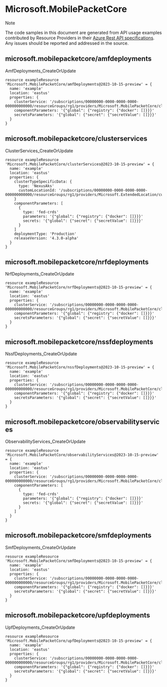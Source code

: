 # Microsoft.MobilePacketCore
  
> [!NOTE]
> The code samples in this document are generated from API usage examples contributed by Resource Providers in their [Azure Rest API specifications](https://github.com/Azure/azure-rest-api-specs). Any issues should be reported and addressed in the source.


## microsoft.mobilepacketcore/amfdeployments

AmfDeployments_CreateOrUpdate
```bicep
resource exampleResource 'Microsoft.MobilePacketCore/amfDeployments@2023-10-15-preview' = {
  name: 'example'
  location: 'eastus'
  properties: {
    clusterService: '/subscriptions/00000000-0000-0000-0000-000000000000/resourceGroups/rg1/providers/Microsoft.MobilePacketCore/clusterServices/byoCluster'
    componentParameters: '{"global": {"registry": {"docker": []}}}'
    secretsParameters: '{"global": {"secret": {"secretValue": []}}}'
  }
}
```

## microsoft.mobilepacketcore/clusterservices

ClusterServices_CreateOrUpdate
```bicep
resource exampleResource 'Microsoft.MobilePacketCore/clusterServices@2023-10-15-preview' = {
  name: 'example'
  location: 'eastus'
  properties: {
    clusterTypeSpecificData: {
      type: 'NexusAks'
      customLocationId: '/subscriptions/00000000-0000-0000-0000-000000000000/resourceGroups/rg1/providers/Microsoft.ExtendedLocation/customLocations/cluster124Location'
    }
    componentParameters: [
      {
        type: 'fed-crds'
        parameters: '{"global": {"registry": {"docker": []}}}'
        secrets: '{"global": {"secret": {"secretValue": []}}}'
      }
    ]
    deploymentType: 'Production'
    releaseVersion: '4.3.0-alpha'
  }
}
```

## microsoft.mobilepacketcore/nrfdeployments

NrfDeployments_CreateOrUpdate
```bicep
resource exampleResource 'Microsoft.MobilePacketCore/nrfDeployments@2023-10-15-preview' = {
  name: 'example'
  location: 'eastus'
  properties: {
    clusterService: '/subscriptions/00000000-0000-0000-0000-000000000000/resourceGroups/rg1/providers/Microsoft.MobilePacketCore/clusterServices/byoCluster'
    componentParameters: '{"global": {"registry": {"docker": []}}}'
    secretsParameters: '{"global": {"secret": {"secretValue": []}}}'
  }
}
```

## microsoft.mobilepacketcore/nssfdeployments

NssfDeployments_CreateOrUpdate
```bicep
resource exampleResource 'Microsoft.MobilePacketCore/nssfDeployments@2023-10-15-preview' = {
  name: 'example'
  location: 'eastus'
  properties: {
    clusterService: '/subscriptions/00000000-0000-0000-0000-000000000000/resourceGroups/rg1/providers/Microsoft.MobilePacketCore/clusterServices/byoCluster'
    componentParameters: '{"global": {"registry": {"docker": []}}}'
    secretsParameters: '{"global": {"secret": {"secretValue": []}}}'
  }
}
```

## microsoft.mobilepacketcore/observabilityservices

ObservabilityServices_CreateOrUpdate
```bicep
resource exampleResource 'Microsoft.MobilePacketCore/observabilityServices@2023-10-15-preview' = {
  name: 'example'
  location: 'eastus'
  properties: {
    clusterService: '/subscriptions/00000000-0000-0000-0000-000000000000/resourceGroups/rg1/providers/Microsoft.MobilePacketCore/clusterServices/byoCluster'
    componentParameters: [
      {
        type: 'fed-crds'
        parameters: '{"global": {"registry": {"docker": []}}}'
        secrets: '{"global": {"secret": {"secretValue": []}}}'
      }
    ]
  }
}
```

## microsoft.mobilepacketcore/smfdeployments

SmfDeployments_CreateOrUpdate
```bicep
resource exampleResource 'Microsoft.MobilePacketCore/smfDeployments@2023-10-15-preview' = {
  name: 'example'
  location: 'eastus'
  properties: {
    clusterService: '/subscriptions/00000000-0000-0000-0000-000000000000/resourceGroups/rg1/providers/Microsoft.MobilePacketCore/clusterServices/byoCluster'
    componentParameters: '{"global": {"registry": {"docker": []}}}'
    secretsParameters: '{"global": {"secret": {"secretValue": []}}}'
  }
}
```

## microsoft.mobilepacketcore/upfdeployments

UpfDeployments_CreateOrUpdate
```bicep
resource exampleResource 'Microsoft.MobilePacketCore/upfDeployments@2023-10-15-preview' = {
  name: 'example'
  location: 'eastus'
  properties: {
    clusterService: '/subscriptions/00000000-0000-0000-0000-000000000000/resourceGroups/rg1/providers/Microsoft.MobilePacketCore/clusterServices/byoCluster'
    componentParameters: '{"global": {"registry": {"docker": []}}}'
    secretsParameters: '{"global": {"secret": {"secretValue": []}}}'
  }
}
```
